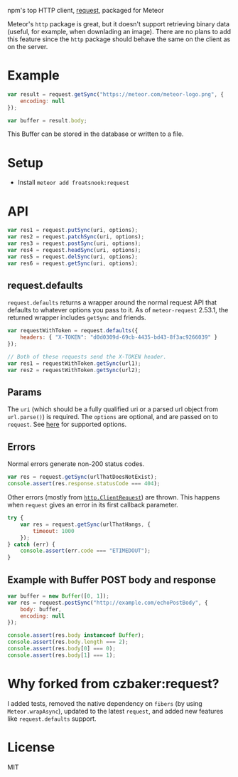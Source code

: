 npm's top HTTP client, [request](https://github.com/request/request), packaged for Meteor

Meteor's `http` package is great, but it doesn't support retrieving binary data
(useful, for example, when downlading an image).  There are no plans to add
this feature since the `http` package should behave the same on the client
as on the server.

Example
=======

```javascript
var result = request.getSync("https://meteor.com/meteor-logo.png", {
    encoding: null
});

var buffer = result.body;
```

This Buffer can be stored in the database or written to a file.

Setup
=====
* Install `meteor add froatsnook:request`

API
===
```javascript
var res1 = request.putSync(uri, options);
var res2 = request.patchSync(uri, options);
var res3 = request.postSync(uri, options);
var res4 = request.headSync(uri, options);
var res5 = request.delSync(uri, options);
var res6 = request.getSync(uri, options);
```

request.defaults
----------------
`request.defaults` returns a wrapper around the normal request API that
defaults to whatever options you pass to it.  As of `meteor-request` 2.53.1,
the returned wrapper includes `getSync` and friends.

```javascript
var requestWithToken = request.defaults({
    headers: { "X-TOKEN": "d0d0309d-69cb-4435-bd43-8f3ac9266039" }
});

// Both of these requests send the X-TOKEN header.
var res1 = requestWithToken.getSync(url1);
var res2 = requestWithToken.getSync(url2);
```

Params
------
The `uri` (which should be a fully qualified uri or a parsed url object from
`url.parse()`) is required.  The `options` are optional, and are passed on to
`request`.  See
[here](https://github.com/request/request#requestoptions-callback) for
supported options.

Errors
------
Normal errors generate non-200 status codes.

```javascript
var res = request.getSync(urlThatDoesNotExist);
console.assert(res.response.statusCode === 404);
```

Other errors (mostly from
[`http.ClientRequest`](http://nodejs.org/api/http.html#http_class_http_clientrequest))
are thrown.  This happens when `request` gives an error in its first callback
parameter.

```javascript
try {
    var res = request.getSync(urlThatHangs, {
        timeout: 1000
    });
} catch (err) {
    console.assert(err.code === "ETIMEDOUT");
}
```

Example with Buffer POST body and response
------------------------------------------
```javascript
var buffer = new Buffer([0, 1]);
var res = request.postSync("http://example.com/echoPostBody", {
    body: buffer,
    encoding: null
});

console.assert(res.body instanceof Buffer);
console.assert(res.body.length === 2);
console.assert(res.body[0] === 0);
console.assert(res.body[1] === 1);
```

Why forked from czbaker:request?
================================
I added tests, removed the native dependency on `fibers` (by using
`Meteor.wrapAsync`), updated to the latest `request`, and added new features
like `request.defaults` support.

License
=======
MIT

